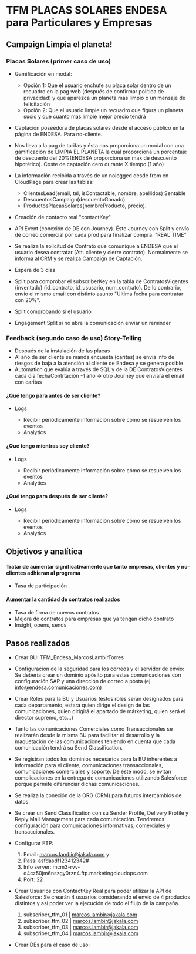 # TFM PLACAS SOLARES ENDESA para Particulares y Empresas

## Campaign Limpia el planeta!

### Placas Solares (primer caso de uso)

- Gamificación en modal:

  - Opción 1: Que el usuario enchufe su placa solar dentro de un recuadro en la pag web (después de confirmar política de privacidad) y que aparezca un planeta más limpio o un mensaje de felicitación
  - Opción 2: Que el usuario limpie un recuadro que figura un planeta sucio y que cuanto más limpie mejor precio tendrá
- Captación poseedora de placas solares desde el acceso público en la página de ENDESA. Para no-cliente.
- Nos lleva a la pag de tarifas y ésta nos proporciona un modal con una gamificación de LIMPIA EL PLANETA la cual proporciona un porcentaje de descuento del 20%(ENDESA proporciona un max de descuento hipotético). Coste de captación cero durante X tiempo (1 año)
- La información recibida a través de un nologged desde from en CloudPage para crear las tablas:

  - ClientesLead(email, tel, isContactable, nombre, apellidos) Sentable
  - DescuentosCampaign(descuentoGanado)
  - ProductosPlacasSolares(nombreProducto, precio).
- Creación de contacto real "contactKey"
- API Event (conexión de DE con Journey). Éste Journey con Split y envío de correo comercial por cada prod para finalizar compra. "REAL TIME"
- Se realiza la solicitud de Contrato que comunique a ENDESA que el usuario desea contratar (Att. cliente y cierre contrato). Normalmente se informa al CRM y se realiza Campaign de Captación.
- Espera de 3 días
- Split para comprobar el subscriberKey en la tabla de ContratosVigentes (inventado) (id_contrato, id_ususario, num_contrato). De lo contrario, envío el mismo email con distinto asunto "Última fecha para contratar con 20%".
- Split comprobando si el usuario
- Engagement Split si no abre la comunicación enviar un reminder

### Feedback (segundo caso de uso) Story-Telling

- Después de la instalación de las placas
- Al año de ser cliente se manda encuesta (caritas) se envía info de riesgos de baja a la atención al cliente de Endesa y se genera posible
- Automation que evalúa a través de SQL y de la DE ContratosVigentes cada día fechaContrtación -1 año -> otro Journey que enviará el email con caritas

#### ¿Qué tengo para antes de ser cliente?

- Logs

  - Recibir periódicamente información sobre cómo se resuelven los eventos
  - Analytics

#### ¿Qué tengo mientras soy cliente?

- Logs

  - Recibir periódicamente información sobre cómo se resuelven los eventos
  - Analytics

#### ¿Qué tengo para después de ser cliente?

- Logs

  - Recibir periódicamente información sobre cómo se resuelven los eventos
  - Analytics

## Objetivos y analítica

#### Tratar de aumentar significativamente que tanto empresas, clientes y no-clientes adhieran al programa

- Tasa de participación

#### Aumentar la cantidad de contratos realizados

- Tasa de firma de nuevos contratos
- Mejora de contratos para empresas que ya tengan dicho contrato
- Insight, opens, sends


## Pasos realizados

- Crear BU: TFM_Endesa_MarcosLambirTorres

- Configuración de la seguridad para los correos y el servidor de envío: Se debería crear un dominio apósito para estas comunicaciones con configuración SAP y una dirección de correo a posta (ej. info@endesa.comunicaciones.com)

- Crear Roles para la BU y Usuarios (éstos roles serán designados para cada departamento, estará quien dirige el design de las comunicaciones, quien dirigirá el apartado de márketing, quien será el director supremo, etc...)

- Tanto las comunicaciones Comerciales como Transaccionales se realizarán desde la misma BU para facilitar el desarrollo y la maquetación de las comunicaciones teniendo en cuenta que cada comunicación tendrá su Send Classification.

- Se registran todos los dominios necesarios para la BU inherentes a información para el cliente, comunicaciones transaccionales, comunicaciones comerciales y soporte. De éste modo, se evitan complicaciones en la entrega de comunicaciones utilizando Salesforce porque permite diferenciar dichas comunicaciones.

- Se realiza la conexión de la ORG (CRM) para futuros intercambios de datos.

- Se crear un Send Classification con su Sender Profile, Delivery Profile y Reply Mail Management para cada comunicación. Tendremos configuración para comunicaciones informativas, comerciales y transaccionales.

- Configurar FTP:
  1. Email: marcos.lambir@jakala.com y 
  2. Pass: asfdasdf123412342#
  3. Info server: mcm3-rvv-d4cz50jm6nszgy0rzn4.ftp.marketingcloudops.com
  4. Port: 22

- Crear Usuarios con ContactKey Real para poder utilizar la API de Salesforce: Se crearán 4 usuarios considerando el envío de 4 productos distintos y así poder ver la ejecución de todo el flujo de la campaña.
  1. subscriber_tfm_01 | marcos.lambir@jakala.com
  2. subscriber_tfm_02 | marcos.lambir@jakala.com
  3. subscriber_tfm_03 | marcos.lambir@jakala.com
  4. subscriber_tfm_04 | marcos.lambir@jakala.com

- Crear DEs para el caso de uso:
